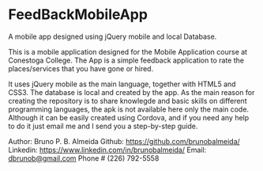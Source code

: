 # FeedBackMobileApp
A mobile app designed using jQuery mobile and local Database. 

This is a mobile application designed for the Mobile Application course at Conestoga College. 
The App is a simple feedback application to rate the places/services that you have gone or hired. 

It uses jQuery mobile as the main language, together with HTML5 and CSS3. The database is local and created by the app. 
As the main reason for creating the repository is to share knowlegde and basic skills on different programming languages, the apk is not available here only the main code. Although it can be easily created using Cordova, and if you need any help to do it just email me and I send you a step-by-step guide. 

Author: Bruno P. B. Almeida 
Github: https://github.com/brunobalmeida/
Linkedin: https://www.linkedin.com/in/brunobalmeida/
Email: dbrunob@gmail.com
Phone # (226) 792-5558
